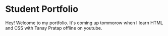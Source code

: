 # Student Portfolio

Hey! Welcome to my portfolio. It's coming up tommorow when I learn HTML and CSS with Tanay Pratap offline on youtube.